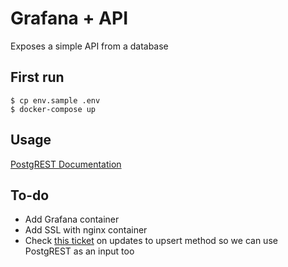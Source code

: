 # Grafana + API

Exposes a simple API from a database

## First run

```
$ cp env.sample .env
$ docker-compose up
```

## Usage

[PostgREST Documentation](http://postgrest.org/en/v5.1/api.html)

## To-do

* Add Grafana container
* Add SSL with nginx container
* Check [this ticket](https://github.com/PostgREST/postgrest/issues/256) on updates to upsert method so we can use PostgREST as an input too
